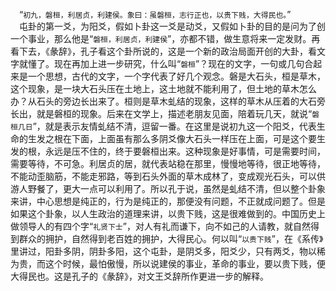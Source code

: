 &emsp;“``初九，磐桓，利居贞，利建侯。象曰：虽磐桓，志行正也，以贵下贱，大得民也。``”<br>&emsp;屯卦的第一爻，为阳爻，假如卜卦这一爻是动爻，又假如卜卦的目的是问为了创一个事业，那么他是“``磐桓，利居贞，利建侯``”，亦都不错，做生意将来一定发财。再看下去，《彖辞》，孔子看这个卦所说的，这是一个新的政治局面开创的大卦，看文字就懂了。现在再加上进一步研究，什么叫“``磐桓``”？现在的文字，一句或几句合起来是一个思想，古代的文字，一个字代表了好几个观念。磐是大石头，桓是草木，这个现象，是一块大石头压在土地上，这土地就不能利用了，但土地的草木怎么办？从石头的旁边长出来了。桓则是草木虬结的现象，这样的草木从压着的大石旁长出，就是磐桓的现象。后来在文学上，描述老朋友见面，陪着玩几天，就说“``磐桓几日``”，就是表示友情虬结不清，逗留一番。在这里是说初九这一个阳爻，代表生命的生发之根在下面，上面虽有那么多阴爻像大石头一样压在上面，可是这个要生发的根，永远是压不住的，终于要磐桓出来。这种现象是好事情，可是需要时间，需要等待，不可急。利居贞的居，就代表站稳在那里，慢慢地等待，很正地等待，不能动歪脑筋，不能走邪路，等到石头外面的草木成林了，变成观光石头，可以供游人野餐了，更大一点可以利用了。所以孔于说，虽然是虬结不清，但以整个卦象来讲，中心思想是纯正的，行为是纯正的，那便没有问题，不正就成问题了。但是如果这个卦象，以人生政治的道理来讲，以贵下贱，这是很难做到的。中国历史上做领导人的有四个字“``礼贤下士``”，对人有礼而谦下，向不如己的人请教，就自然得到群众的拥护，自然得到老百姓的拥护，大得民心。何以叫“``以贵下贱``”，在《系传》里讲过，阳卦多阴，阴卦多阳，这个屯卦，是阴爻多，阳爻少，只有两爻，物以稀为贵，而这个时候，最怕傲慢，所以说建侯的事业，革命的事业，要以贵下贱，便大得民也。这是孔子的《彖辞》，对文王爻辞所作更进一步的解释。<br>